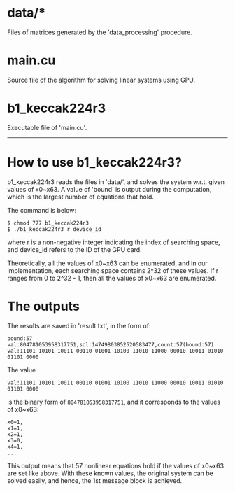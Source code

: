 
# data/*
Files of matrices generated by the 'data_processing' procedure.

# main.cu
Source file of the algorithm for solving linear systems using GPU.

# b1_keccak224r3
Executable  file of 'main.cu'.


-----------------------------------------------------------

# How to use b1_keccak224r3?

b1_keccak224r3 reads the files in 'data/', and solves the system w.r.t. given values of x0\~x63. A value of 'bound' is output during the computation, which is the largest number of equations that hold. 

The command is below:

    $ chmod 777 b1_keccak224r3
    $ ./b1_keccak224r3 r device_id

where r is a non-negative integer indicating the index of searching space, and device_id refers to the ID of the GPU card. 

Theoretically, all the values of x0\~x63 can be enumerated, and in our implementation, each searching space contains 2^32 of these values. If r ranges from 0 to 2^32 - 1, then all the values of x0\~x63 are enumerated.


# The outputs

The results are saved in 'result.txt', in the form of: 

    bound:57
    val:804781053958317751,sol:14749803852520583477,count:57(bound:57)
    val:11101 10101 10011 00110 01001 10100 11010 11000 00010 10011 01010 01101 0000

The value

    val:11101 10101 10011 00110 01001 10100 11010 11000 00010 10011 01010 01101 0000

is the binary form of `804781053958317751`, and it corresponds to the values of x0\~x63:

    x0=1,
    x1=1,
    x2=1,
    x3=0,
    x4=1,
    ...
    
This output means that 57 nonlinear equations hold if the values of x0\~x63 are set like above. With these known values, the original system can be solved easily, and hence, the 1st message block is achieved.



